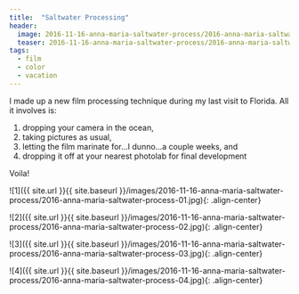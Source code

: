 ```yaml
---
title:  "Saltwater Processing"
header:
  image: 2016-11-16-anna-maria-saltwater-process/2016-anna-maria-saltwater-process-03.jpg
  teaser: 2016-11-16-anna-maria-saltwater-process/2016-anna-maria-saltwater-process-03.jpg
tags: 
  - film
  - color
  - vacation
---
```


I made up a new film processing technique during my last visit to Florida. All it involves is:

1. dropping your camera in the ocean,
2. taking pictures as usual,
3. letting the film marinate for...I dunno...a couple weeks, and
4. dropping it off at your nearest photolab for final development
    
Voila!

![1]({{ site.url }}{{ site.baseurl }}/images/2016-11-16-anna-maria-saltwater-process/2016-anna-maria-saltwater-process-01.jpg){: .align-center}

![2]({{ site.url }}{{ site.baseurl }}/images/2016-11-16-anna-maria-saltwater-process/2016-anna-maria-saltwater-process-02.jpg){: .align-center}

![3]({{ site.url }}{{ site.baseurl }}/images/2016-11-16-anna-maria-saltwater-process/2016-anna-maria-saltwater-process-03.jpg){: .align-center}

![4]({{ site.url }}{{ site.baseurl }}/images/2016-11-16-anna-maria-saltwater-process/2016-anna-maria-saltwater-process-04.jpg){: .align-center}
